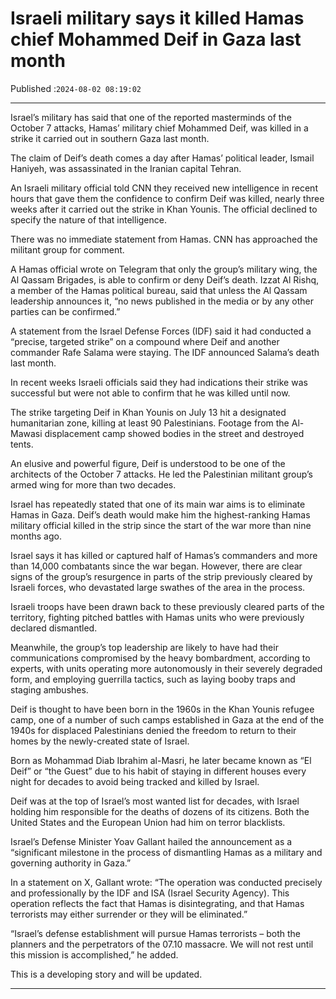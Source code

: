 # Israeli military says it killed Hamas chief Mohammed Deif in Gaza last month

Published :`2024-08-02 08:19:02`

---

Israel’s military has said that one of the reported masterminds of the October 7 attacks, Hamas’ military chief Mohammed Deif, was killed in a strike it carried out in southern Gaza last month.

The claim of Deif’s death comes a day after Hamas’ political leader, Ismail Haniyeh, was assassinated in the Iranian capital Tehran.

An Israeli military official told CNN they received new intelligence in recent hours that gave them the confidence to confirm Deif was killed, nearly three weeks after it carried out the strike in Khan Younis. The official declined to specify the nature of that intelligence.

There was no immediate statement from Hamas. CNN has approached the militant group for comment.

A Hamas official wrote on Telegram that only the group’s military wing, the Al Qassam Brigades, is able to confirm or deny Deif’s death. Izzat Al Rishq, a member of the Hamas political bureau, said that unless the Al Qassam leadership announces it, “no news published in the media or by any other parties can be confirmed.”

A statement from the Israel Defense Forces (IDF) said it had conducted a “precise, targeted strike” on a compound where Deif and another commander Rafe Salama were staying. The IDF announced Salama’s death last month.

In recent weeks Israeli officials said they had indications their strike was successful but were not able to confirm that he was killed until now.

The strike targeting Deif in Khan Younis on July 13 hit a designated humanitarian zone, killing at least 90 Palestinians. Footage from the Al-Mawasi displacement camp showed bodies in the street and destroyed tents.

An elusive and powerful figure, Deif is understood to be one of the architects of the October 7 attacks. He led the Palestinian militant group’s armed wing for more than two decades.

Israel has repeatedly stated that one of its main war aims is to eliminate Hamas in Gaza. Deif’s death would make him the highest-ranking Hamas military official killed in the strip since the start of the war more than nine months ago.

Israel says it has killed or captured half of Hamas’s commanders and more than 14,000 combatants since the war began. However, there are clear signs of the group’s resurgence in parts of the strip previously cleared by Israeli forces, who devastated large swathes of the area in the process.

Israeli troops have been drawn back to these previously cleared parts of the territory, fighting pitched battles with Hamas units who were previously declared dismantled.

Meanwhile, the group’s top leadership are likely to have had their communications compromised by the heavy bombardment, according to experts, with units operating more autonomously in their severely degraded form, and employing guerrilla tactics, such as laying booby traps and staging ambushes.

Deif is thought to have been born in the 1960s in the Khan Younis refugee camp, one of a number of such camps established in Gaza at the end of the 1940s for displaced Palestinians denied the freedom to return to their homes by the newly-created state of Israel.

Born as Mohammad Diab Ibrahim al-Masri, he later became known as “El Deif” or “the Guest” due to his habit of staying in different houses every night for decades to avoid being tracked and killed by Israel.

Deif was at the top of Israel’s most wanted list for decades, with Israel holding him responsible for the deaths of dozens of its citizens. Both the United States and the European Union had him on terror blacklists.

Israel’s Defense Minister Yoav Gallant hailed the announcement as a “significant milestone in the process of dismantling Hamas as a military and governing authority in Gaza.”

In a statement on X, Gallant wrote: “The operation was conducted precisely and professionally by the IDF and ISA (Israel Security Agency). This operation reflects the fact that Hamas is disintegrating, and that Hamas terrorists may either surrender or they will be eliminated.”

“Israel’s defense establishment will pursue Hamas terrorists – both the planners and the perpetrators of the 07.10 massacre. We will not rest until this mission is accomplished,” he added.

This is a developing story and will be updated.

---


